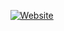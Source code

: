                                                                        [![Website](https://zey64.net/images/web_logo_01.png)](https://www.zey64.net/)
